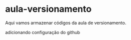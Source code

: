# aula-versionamento
Aqui vamos armazenar códigos da aula de versionamento.

adicionando configuração do github